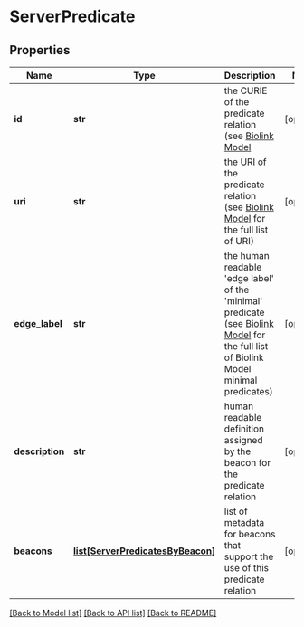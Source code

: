 # ServerPredicate

## Properties
Name | Type | Description | Notes
------------ | ------------- | ------------- | -------------
**id** | **str** | the CURIE of the predicate relation (see [Biolink Model](https://biolink.github.io/biolink-model) | [optional] 
**uri** | **str** | the URI of the predicate relation (see [Biolink Model](https://biolink.github.io/biolink-model) for the full list of URI) | [optional] 
**edge_label** | **str** | the human readable &#39;edge label&#39; of the &#39;minimal&#39; predicate (see [Biolink Model](https://biolink.github.io/biolink-model) for the full list of Biolink Model minimal predicates) | [optional] 
**description** | **str** | human readable definition assigned by the beacon for the predicate relation  | [optional] 
**beacons** | [**list[ServerPredicatesByBeacon]**](ServerPredicatesByBeacon.md) | list of metadata for beacons that support the use of this predicate relation  | [optional] 

[[Back to Model list]](../README.md#documentation-for-models) [[Back to API list]](../README.md#documentation-for-api-endpoints) [[Back to README]](../README.md)



